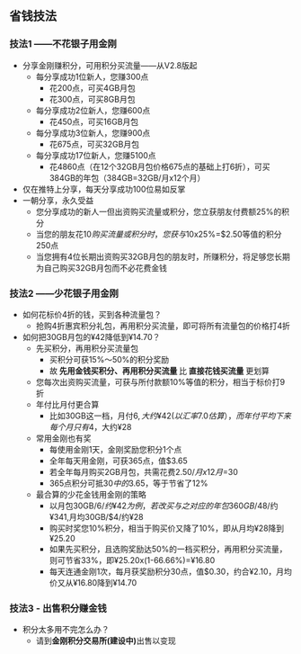 ## 省钱技法
### 技法1 ——不花银子用金刚
- 分享金刚赚积分，可用积分买流量——从V2.8版起
  - 每分享成功1位新人，您赚300点
    - 花200点，可买4GB月包
    - 花300点，可买8GB月包
  - 每分享成功2位新人，您赚600点
    - 花450点，可买16GB月包
  - 每分享成功3位新人，您赚900点
    - 花675点，可买32GB月包
  - 每分享成功17位新人，您赚5100点
    - 花4860点（在12个32GB月包价格675点的基础上打6折），可买384GB的年包（384GB=32GB/月x12个月）
- 仅在推特上分享，每天分享成功100位易如反掌
- 一朝分享，永久受益
  - 您分享成功的新人一但出资购买流量或积分，您立获朋友付费额25%的积分
  - 当您的朋友花$10购买流量或积分时，您获与$10x25%=$2.50等值的积分250点
  - 当您拥有4位长期出资购买32GB月包的朋友时，所赚积分，将足够您长期为自己购买32GB月包而不必花费金钱

### 技法2 ——少花银子用金刚
- 如何花标价4折的钱，买到各种流量包？
  - 抢购4折惠宾积分礼包，再用积分买流量，即可将所有流量包的价格打4折
- 如何把30GB月包的¥42降低到¥14.70？
  - 先买积分，再用积分买流量包
    - 买积分可获15%～50%的积分奖励
    - 故<Strong> 先用金钱买积分、再用积分买流量 </Strong>比<Strong> 直接花钱买流量 </Strong>更划算
  - 您每次出资购买流量，可获与所付款额10%等值的积分，相当于标价打9折
  - 年付比月付更合算
    - 比如30GB这一档，月付$6, 大约¥42(以汇率7.0估算），而年付平均下来每个月只有$4，大约¥28
  - 常用金刚也有奖
    - 每使用金刚1天，金刚奖励您积分1个点
    - 全年每天用金刚，可获365点，值$3.65
    - 若全年每月购买2GB月包，共需花费$2.50/月x12月=$30
    - 365点积分可抵$30中的$3.65，等于节省了12%
  - 最合算的少花金钱用金刚的策略
    - 以月包30GB/$6/约¥42为例，若改买与之对应的年包360GB/$48/约¥341,月均30GB/$4/约¥28
    - 购买时奖您10%积分，相当于购买价又降了10%，即从月均¥28降到¥25.20
    - 如果先买积分，且选购奖励达50%的一档买积分，再用积分买流量，则可节省33%，即¥25.20x(1-66.66%)=¥16.80
    - 每天连通金刚1次，每月获奖励积分30点，值$0.30，约合¥2.10，月均价又从¥16.80降到¥14.70

### 技法3 - 出售积分赚金钱
- 积分太多用不完怎么办？
  - 请到<Strong>金刚积分交易所(建设中)</Strong>出售以变现
      

